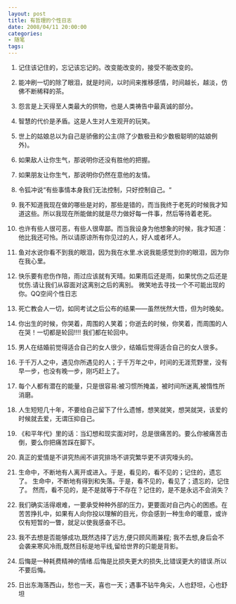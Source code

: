 ```yaml
---
layout: post
title: 有哲理的个性日志
date: 2008/04/11 20:00:00
categories: 
- 随笔
tags: 
---
```


1. 记住该记住的，忘记该忘记的。改变能改变的，接受不能改变的。 

2. 能冲刷一切的除了眼泪，就是时间，以时间来推移感情，时间越长，越淡，仿佛不断稀释的茶。 

3. 怨言是上天得至人类最大的供物，也是人类祷告中最真诚的部分。 

4. 智慧的代价是矛盾。这是人生对人生观开的玩笑。 

5. 世上的姑娘总以为自己是骄傲的公主(除了少数极丑和少数极聪明的姑娘例外)。 

6. 如果敌人让你生气，那说明你还没有胜他的把握。 

7. 如果朋友让你生气，那说明你仍然在意他的友情。 

8. 令狐冲说“有些事情本身我们无法控制，只好控制自己。“ 

9. 我不知道我现在做的哪些是对的，那些是错的，而当我终于老死的时候我才知道这些。所以我现在所能做的就是尽力做好每一件事，然后等待着老死。 

10. 也许有些人很可恶，有些人很卑鄙。而当我设身为他想象的时候，我才知道：他比我还可怜。所以请原谅所有你见过的人，好人或者坏人。 

11. 鱼对水说你看不到我的眼泪，因为我在水里.水说我能感觉到你的眼泪，因为你在我心里。 

12. 快乐要有悲伤作陪，雨过应该就有天晴。如果雨后还是雨，如果忧伤之后还是忧伤.请让我们从容面对这离别之后的离别。 微笑地去寻找一个不可能出现的你。QQ空间个性日志 

13. 死亡教会人一切，如同考试之后公布的结果——虽然恍然大悟，但为时晚矣。 

14. 你出生的时候，你哭着，周围的人笑着；你逝去的时候，你笑着，而周围的人在哭！一切都是轮回!!!! 我们都在轮回中。 

15. 男人在结婚前觉得适合自己的女人很少，结婚后觉得适合自己的女人很多。 

16. 于千万人之中，遇见你所遇见的人；于千万年之中，时间的无涯荒野里，没有早一步，也没有晚一步，刚巧赶上了。 

17. 每个人都有潜在的能量，只是很容易:被习惯所掩盖，被时间所迷离,被惰性所消磨。 

18. 人生短短几十年，不要给自己留下了什么遗憾，想笑就笑，想哭就哭，该爱的时候就去爱，无谓压抑自己。 

19. 《和平年代》里的话：当幻想和现实面对时，总是很痛苦的。要么你被痛苦击倒，要么你把痛苦踩在脚下。 

20. 真正的爱情是不讲究热闹不讲究排场不讲究繁华更不讲究嚎头的。 

21. 生命中，不断地有人离开或进入。于是，看见的，看不见的；记住的，遗忘了。 生命中，不断地有得到和失落。于是，看不见的，看见了；遗忘的，记住了。 然而，看不见的，是不是就等于不存在？记住的，是不是永远不会消失？ 

22. 我们确实活得艰难，一要承受种种外部的压力，更要面对自己内心的困惑。在苦苦挣扎中，如果有人向你投以理解的目光，你会感到一种生命的暖意，或许仅有短暂的一瞥，就足以使我感奋不已。 

23. 我不去想是否能够成功,既然选择了远方,便只顾风雨兼程; 我不去想,身后会不会袭来寒风冷雨,既然目标是地平线,留给世界的只能是背影。 

24. 后悔是一种耗费精神的情绪.后悔是比损失更大的损失,比错误更大的错误.所以不要后悔。 

25. 日出东海落西山，愁也一天，喜也一天；遇事不钻牛角尖，人也舒坦，心也舒坦
